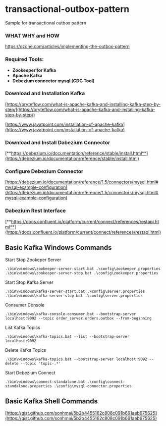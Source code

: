 # transactional-outbox-pattern
Sample for transactional outbox pattern

### WHAT WHY and HOW
https://dzone.com/articles/implementing-the-outbox-pattern

### Required Tools:

- **Zookeeper for Kafka**
- **Apache Kafka**
- **Debezium connector mysql (CDC Tool)**



### Download and Installation Kafka

[https://bryteflow.com/what-is-apache-kafka-and-installing-kafka-step-by-step/](https://bryteflow.com/what-is-apache-kafka-and-installing-kafka-step-by-step/)

[https://www.javatpoint.com/installation-of-apache-kafka](https://www.javatpoint.com/installation-of-apache-kafka)



### Download and Install Dabezium Connector

[**https://debezium.io/documentation/reference/stable/install.html**](https://debezium.io/documentation/reference/stable/install.html)


### Configure Debezium Connector
[https://debezium.io/documentation/reference/1.5/connectors/mysql.html#mysql-example-configuration](https://debezium.io/documentation/reference/1.5/connectors/mysql.html#mysql-example-configuration)

### Dabezium Rest Interface

[**https://docs.confluent.io/platform/current/connect/references/restapi.html**](https://docs.confluent.io/platform/current/connect/references/restapi.html)

## Basic Kafka Windows Commands

Start Stop Zookeper Server

```
.\bin\windows\zookeeper-server-start.bat .\config\zookeeper.properties
.\bin\windows\zookeeper-server-stop.bat .\config\zookeeper.properties
```

Start Stop Kafka Server

```
.\bin\windows\kafka-server-start.bat .\config\server.properties
.\bin\windows\kafka-server-stop.bat .\config\server.properties
```

Consumer Console

```
.\bin\windows\kafka-console-consumer.bat --bootstrap-server localhost:9092 --topic order_server.orders.outbox --from-beginning
```

List Kafka Topics

```
.\bin\windows\kafka-topics.bat --list --bootstrap-server localhost:9092
```

Delete Kafka Topics

```
.\bin\windows\kafka-topics.bat --bootstrap-server localhost:9092 --delete --topic 'topic-.*'
```


Start Debezium Connect
```
.\bin\windows\connect-standalone.bat .\config\connect-standalone.properties .\config\mysql-connector.properties
```


## Basic Kafka Shell Commands
[https://gist.github.com/sonhmai/5b2b4455162c808c091b661aeb675625](https://gist.github.com/sonhmai/5b2b4455162c808c091b661aeb675625)



